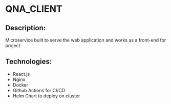 # QNA_CLIENT

## Description:
Microservice built to serve the web application and works as a front-end for project

## Technologies:
- React.js
- Nginx
- Docker
- Github Actions for CI/CD
- Helm Chart to deploy on cluster